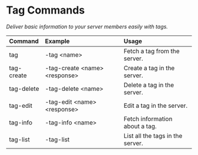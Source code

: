 # Tag Commands
*Deliver basic information to your server members easily with tags.*

| Command | Example | Usage |
| :--- | :--- | :--- |
| tag | -tag \<name> | Fetch a tag from the server.
| tag-create | -tag-create \<name> \<response> | Create a tag in the server.
| tag-delete | -tag-delete \<name> | Delete a tag in the server.
| tag-edit | -tag-edit \<name> \<response> | Edit a tag in the server.
| tag-info | -tag-info \<name> | Fetch information about a tag.
| tag-list | -tag-list | List all the tags in the server.
